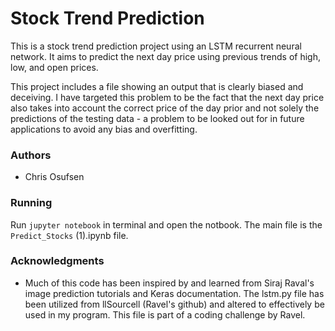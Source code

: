 
# Stock Trend Prediction

This is a stock trend prediction project using an LSTM recurrent neural network. It aims to predict the next day price using previous trends of high, low, and open prices.

This project includes a file showing an output that is clearly biased and deceiving. I have targeted this problem to be the fact that the next day price also takes into account the correct price of the day prior and not solely the predictions of the testing data -  a problem to be looked out for in future applications to avoid any bias and overfitting.

### Authors

* Chris Osufsen 

### Running

Run <code>jupyter notebook</code> in terminal and open the notbook. The main file is the <code>Predict_Stocks</code> (1).ipynb file.

### Acknowledgments

* Much of this code has been inspired by and learned from Siraj Raval's image prediction tutorials and Keras documentation. The lstm.py file has been utilized from llSourcell (Ravel's github) and altered to effectively be used in my program. This file is part of a coding challenge by Ravel.
